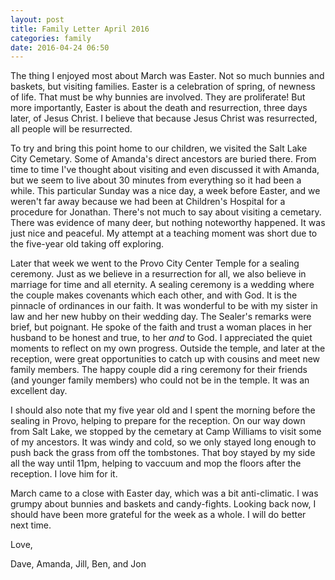 ```yaml
---
layout: post
title: Family Letter April 2016
categories: family
date: 2016-04-24 06:50
---
```

The thing I enjoyed most about March was Easter. Not so much bunnies and baskets, but visiting families. Easter is a celebration of spring, of newness of life. That must be why bunnies are involved. They are proliferate! But more importantly, Easter is about the death and resurrection, three days later, of Jesus Christ. I believe that because Jesus Christ was resurrected, all people will be resurrected.

To try and bring this point home to our children, we visited the Salt Lake City Cemetary. Some of Amanda's direct ancestors are buried there.  From time to time I've thought about visiting and even discussed it with Amanda, but we seem to live about 30 minutes from everything so it had been a while. This particular Sunday was a nice day, a week before Easter, and we weren't far away because we had been at Children's Hospital for a procedure for Jonathan. There's not much to say about visiting a cemetary. There was evidence of many deer, but nothing noteworthy happened. It was just nice and peaceful. My attempt at a teaching moment was short due to the five-year old taking off exploring.

Later that week we went to the Provo City Center Temple for a sealing ceremony. Just as we believe in a resurrection for all, we also believe in marriage for time and all eternity. A sealing ceremony is a wedding where the couple makes covenants which each other, and with God. It is the pinnacle of ordinances in our faith. It was wonderful to be with my sister in law and her new hubby on their wedding day. The Sealer's remarks were brief, but poignant. He spoke of the faith and trust a woman places in her husband to be honest and true, to her *and* to God. I appreciated the quiet moments to reflect on my own progress. Outside the temple, and later at the reception, were great opportunities to catch up with cousins and meet new family members. The happy couple did a ring ceremony for their friends (and younger family members) who could not be in the temple. It was an excellent day.

I should also note that my five year old and I spent the morning before the sealing in Provo, helping to prepare for the reception. On our way down from Salt Lake, we stopped by the cemetary at Camp Williams to visit some of my ancestors. It was windy and cold, so we only stayed long enough to push back the grass from off the tombstones. That boy stayed by my side all the way until 11pm, helping to vaccuum and mop the floors after the reception. I love him for it.

March came to a close with Easter day, which was a bit anti-climatic. I was grumpy about bunnies and baskets and candy-fights. Looking back now, I should have been more grateful for the week as a whole. I will do better next time.


  Love,
  
  Dave, Amanda, Jill, Ben, and Jon
